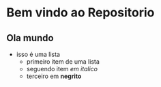 # Bem vindo ao Repositorio
## Ola mundo

* isso é uma lista
    + primeiro item de uma lista
    + seguendo item *em italico*
    + terceiro em **negrito**